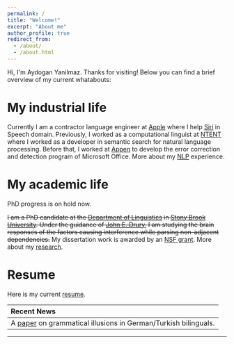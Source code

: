 ```yaml
---
permalink: /
title: "Welcome!"
excerpt: "About me"
author_profile: true
redirect_from: 
  - /about/
  - /about.html
---
```



Hi, I'm Aydogan Yanilmaz. Thanks for visiting! Below you can find a brief overview of my current whatabouts:

My industrial life
======

Currently I am a contractor language engineer at <a href="http://www.apple.com/" target="_blank">Apple</a> where I help <a href="http://www.apple.com/siri/" target="_blank">Siri</a> in Speech domain. Previously, I worked as a computational linguist at <a href="http://www.ntent.com/" target="_blank">NTENT</a> where I worked as a developer in semantic search for 
natural language processing. Before that, I worked at <a href="http://www.appen.com/" target="_blank">Appen</a> to develop the error correction and detection program of Microsoft Office. More about my <a href="https://aydoganyanilmaz.github.io/nlp/">NLP</a> experience.  

My academic life
======
PhD progress is on hold now.

~~I am a PhD candidate at the <a href="https://linguistics.stonybrook.edu" target="_blank">Department of Linguistics</a> in <a href="https://www.stonybrook.edu" target="_blank">Stony Brook University</a>. Under the guidance of <a href="https://linguistics.stonybrook.edu/faculty/john.drury" target="_blank">John E. Drury</a>, I am studying the brain responses of the factors causing interference while parsing non-adjacent dependencies.~~  My dissertation work is awarded by an <a href="https://www.nsf.gov/awardsearch/showAward?AWD_ID=1730289&HistoricalAwards=false" target="_blank">NSF grant</a>. More about my <a href="https://aydoganyanilmaz.github.io/research/">research</a>. 

Resume
======

Here is my current <a href="https://github.com/aydoganyanilmaz/aydoganyanilmaz.github.io/blob/master/files/AydoganCV2020.pdf" target="_blank">resume</a>.

| Recent News   |
| :------------ |
| A <a href="https://par.nsf.gov/servlets/purl/10131048" target="_blank">paper</a> on grammatical illusions in German/Turkish bilinguals.|

---
